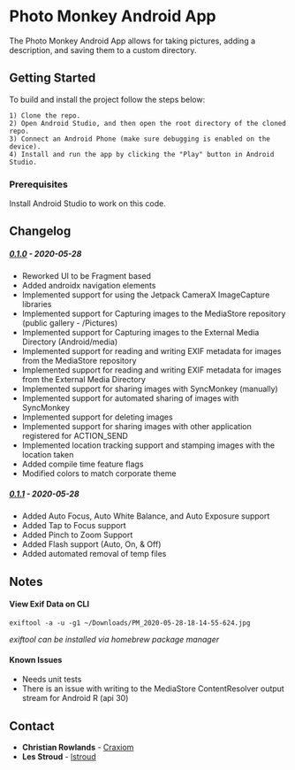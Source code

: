 # Photo Monkey Android App

The Photo Monkey Android App allows for taking pictures, adding a description, and saving them to a custom directory.

## Getting Started

To build and install the project follow the steps below:

    1) Clone the repo.
    2) Open Android Studio, and then open the root directory of the cloned repo.
    3) Connect an Android Phone (make sure debugging is enabled on the device).
    4) Install and run the app by clicking the "Play" button in Android Studio.

### Prerequisites

Install Android Studio to work on this code.

## Changelog
 
##### [0.1.0]() - 2020-05-28
 * Reworked UI to be Fragment based
 * Added androidx navigation elements
 * Implemented support for using the Jetpack CameraX ImageCapture libraries
 * Implemented support for Capturing images to the MediaStore repository (public gallery - /Pictures)
 * Implemented support for Capturing images to the External Media Directory (Android/media)
 * Implemented support for reading and writing EXIF metadata for images from the MediaStore repository
 * Implemented support for reading and writing EXIF metadata for images from the External Media Directory
 * Implemented support for sharing images with SyncMonkey (manually)
 * Implemented support for automated sharing of images with SyncMonkey
 * Implemented support for deleting images
 * Implemented support for sharing images with other application registered for ACTION_SEND
 * Implemented location tracking support and stamping images with the location taken
 * Added compile time feature flags 
 * Modified colors to match corporate theme

##### [0.1.1]() - 2020-05-28
 * Added Auto Focus, Auto White Balance, and Auto Exposure support
 * Added Tap to Focus support
 * Added Pinch to Zoom Support
 * Added Flash support (Auto, On, & Off)
 * Added automated removal of temp files

## Notes
#### View Exif Data on CLI
```exiftool -a -u -g1 ~/Downloads/PM_2020-05-28-18-14-55-624.jpg```

*exiftool can be installed via homebrew package manager*

#### Known Issues
 * Needs unit tests
 * There is an issue with writing to the MediaStore ContentResolver output stream for Android R (api 30)


## Contact
* **Christian Rowlands** - [Craxiom](https://github.com/christianrowlands)  
* **Les Stroud** - [lstroud](https://github.com/lstroud)  
